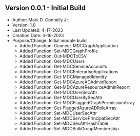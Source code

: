 ## Version 0.0.1 - Initial Build
 - Author: Mark D. Connelly Jr.
 - Version:        1.0
 - Last Updated:   4-17-2023
 - Creation Date:  4-16-2023
 - Purpose/Change: Initial module build
    - Added Function: Connect-MDCGraphApplication
    - Added Function: Set-MDCGraphProfile
    - Added Function: Out-MDCToCSV
    - Added Function: Get-MDCUsers
    - Added Function: Get-MDCServiceAccounts
    - Added Function: Get-MDCEnterpriseApplications
    - Added Function: Get-MDCManagedIdentity
    - Added Function: Get-MDCAzureADAdminReport
    - Added Function: Get-MDCAzureResourceAdminReport
    - Added Function: Get-MDCUserSecAttr
    - Added Function: Get-MDCUserBySecAttr
    - Added Function: Get-MDCFlaggedGraphPermissionArray
    - Added Function: Get-FlaggedAzureADRoleArray
    - Added Function: Set-MDCUserSecAttr
    - Added Function: Set-MDCServicePrincipalSecAttr
    - Added Function: Set-MDCSecAttrHashTable
    - Added Function: Set-MDCBulkGroupMembership


